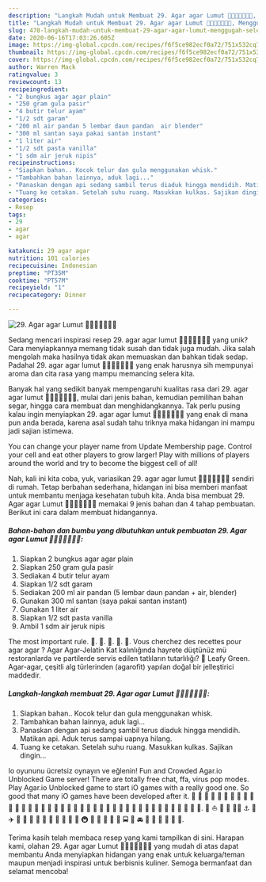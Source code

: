 ```yaml
---
description: "Langkah Mudah untuk Membuat 29. Agar agar Lumut 🥬🥕🥬🥕🥬🥕🥬, Menggugah Selera"
title: "Langkah Mudah untuk Membuat 29. Agar agar Lumut 🥬🥕🥬🥕🥬🥕🥬, Menggugah Selera"
slug: 478-langkah-mudah-untuk-membuat-29-agar-agar-lumut-menggugah-selera
date: 2020-06-16T17:03:26.605Z
image: https://img-global.cpcdn.com/recipes/f6f5ce982ecf0a72/751x532cq70/29-agar-agar-lumut-🥬🥕🥬🥕🥬🥕🥬-foto-resep-utama.jpg
thumbnail: https://img-global.cpcdn.com/recipes/f6f5ce982ecf0a72/751x532cq70/29-agar-agar-lumut-🥬🥕🥬🥕🥬🥕🥬-foto-resep-utama.jpg
cover: https://img-global.cpcdn.com/recipes/f6f5ce982ecf0a72/751x532cq70/29-agar-agar-lumut-🥬🥕🥬🥕🥬🥕🥬-foto-resep-utama.jpg
author: Warren Mack
ratingvalue: 3
reviewcount: 13
recipeingredient:
- "2 bungkus agar agar plain"
- "250 gram gula pasir"
- "4 butir telur ayam"
- "1/2 sdt garam"
- "200 ml air pandan 5 lembar daun pandan  air blender"
- "300 ml santan saya pakai santan instant"
- "1 liter air"
- "1/2 sdt pasta vanilla"
- "1 sdm air jeruk nipis"
recipeinstructions:
- "Siapkan bahan.. Kocok telur dan gula menggunakan whisk."
- "Tambahkan bahan lainnya, aduk lagi..."
- "Panaskan dengan api sedang sambil terus diaduk hingga mendidih. Matikan api. Aduk terus sampai uapnya hilang."
- "Tuang ke cetakan. Setelah suhu ruang. Masukkan kulkas. Sajikan dingin..."
categories:
- Resep
tags:
- 29
- agar
- agar

katakunci: 29 agar agar 
nutrition: 101 calories
recipecuisine: Indonesian
preptime: "PT35M"
cooktime: "PT57M"
recipeyield: "1"
recipecategory: Dinner

---
```



![29. Agar agar Lumut 🥬🥕🥬🥕🥬🥕🥬](https://img-global.cpcdn.com/recipes/f6f5ce982ecf0a72/751x532cq70/29-agar-agar-lumut-🥬🥕🥬🥕🥬🥕🥬-foto-resep-utama.jpg)

Sedang mencari inspirasi resep 29. agar agar lumut 🥬🥕🥬🥕🥬🥕🥬 yang unik? Cara menyiapkannya memang tidak susah dan tidak juga mudah. Jika salah mengolah maka hasilnya tidak akan memuaskan dan bahkan tidak sedap. Padahal 29. agar agar lumut 🥬🥕🥬🥕🥬🥕🥬 yang enak harusnya sih mempunyai aroma dan cita rasa yang mampu memancing selera kita.

Banyak hal yang sedikit banyak mempengaruhi kualitas rasa dari 29. agar agar lumut 🥬🥕🥬🥕🥬🥕🥬, mulai dari jenis bahan, kemudian pemilihan bahan segar, hingga cara membuat dan menghidangkannya. Tak perlu pusing kalau ingin menyiapkan 29. agar agar lumut 🥬🥕🥬🥕🥬🥕🥬 yang enak di mana pun anda berada, karena asal sudah tahu triknya maka hidangan ini mampu jadi sajian istimewa.

You can change your player name from Update Membership page. Control your cell and eat other players to grow larger! Play with millions of players around the world and try to become the biggest cell of all!


Nah, kali ini kita coba, yuk, variasikan 29. agar agar lumut 🥬🥕🥬🥕🥬🥕🥬 sendiri di rumah. Tetap berbahan sederhana, hidangan ini bisa memberi manfaat untuk membantu menjaga kesehatan tubuh kita. Anda bisa membuat 29. Agar agar Lumut 🥬🥕🥬🥕🥬🥕🥬 memakai 9 jenis bahan dan 4 tahap pembuatan. Berikut ini cara dalam membuat hidangannya.

<!--inarticleads1-->

##### Bahan-bahan dan bumbu yang dibutuhkan untuk pembuatan 29. Agar agar Lumut 🥬🥕🥬🥕🥬🥕🥬:

1. Siapkan 2 bungkus agar agar plain
1. Siapkan 250 gram gula pasir
1. Sediakan 4 butir telur ayam
1. Siapkan 1/2 sdt garam
1. Sediakan 200 ml air pandan (5 lembar daun pandan + air, blender)
1. Gunakan 300 ml santan (saya pakai santan instant)
1. Gunakan 1 liter air
1. Siapkan 1/2 sdt pasta vanilla
1. Ambil 1 sdm air jeruk nipis


The most important rule. 🥕. 🌽. 🥬. 🥦. 🍄. Vous cherchez des recettes pour agar agar ? Agar Agar-Jelatin Kat kalınlığında hayrete düştünüz mü restoranlarda ve partilerde servis edilen tatlıların tutarlılığı? 🥬 Leafy Green. Agar-agar, çeşitli alg türlerinden (agarofit) yapılan doğal bir jelleştirici maddedir. 

<!--inarticleads2-->

##### Langkah-langkah membuat 29. Agar agar Lumut 🥬🥕🥬🥕🥬🥕🥬:

1. Siapkan bahan.. Kocok telur dan gula menggunakan whisk.
1. Tambahkan bahan lainnya, aduk lagi...
1. Panaskan dengan api sedang sambil terus diaduk hingga mendidih. Matikan api. Aduk terus sampai uapnya hilang.
1. Tuang ke cetakan. Setelah suhu ruang. Masukkan kulkas. Sajikan dingin...


Io oyununu ücretsiz oynayın ve eğlenin! Fun and Crowded Agar.io Unblocked Game server! There are totally free chat, ffa, virus pop modes. Play Agar.io Unblocked game to start iO games with a really good one. So good that many iO games have been developed after it. 🌯 🍾 🍿 🧀 🥝 🥑 🥔 🥕 🥒 🥜 🥐 🥖 🥞 🥓 🥙 🥚 🥘 🥗 🥛 🦗 🥥 🥦 🥨 🥩 🥪 🥣 🥫 🥟 🥠 🥡 🥧 🥤 🥢 🥭️ 🥬️ 🥯️ 🧂️ 🥮️ 🦞️ 🧁️. 🚢 ⛵️ 🚤 🚣 🚣‍♀️ ⚓️ 🚀 ✈️ 💺 🚁 🚂 🚊 🚉 🚞 🚆 🚄 🚅 🚈 🚇 🚝 🚋 🚃 🚎 🚌 🚍 🚙 🚘 🚗 🚕 🚖 🚛 🚚 🚨. 

Terima kasih telah membaca resep yang kami tampilkan di sini. Harapan kami, olahan 29. Agar agar Lumut 🥬🥕🥬🥕🥬🥕🥬 yang mudah di atas dapat membantu Anda menyiapkan hidangan yang enak untuk keluarga/teman maupun menjadi inspirasi untuk berbisnis kuliner. Semoga bermanfaat dan selamat mencoba!
